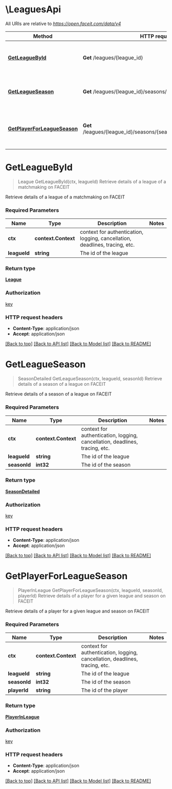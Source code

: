 # \LeaguesApi

All URIs are relative to *https://open.faceit.com/data/v4*

Method | HTTP request | Description
------------- | ------------- | -------------
[**GetLeagueById**](LeaguesApi.md#GetLeagueById) | **Get** /leagues/{league_id} | Retrieve details of a league of a matchmaking on FACEIT
[**GetLeagueSeason**](LeaguesApi.md#GetLeagueSeason) | **Get** /leagues/{league_id}/seasons/{season_id} | Retrieve details of a season of a league on FACEIT
[**GetPlayerForLeagueSeason**](LeaguesApi.md#GetPlayerForLeagueSeason) | **Get** /leagues/{league_id}/seasons/{season_id}/players/{player_id} | Retrieve details of a player for a given league and season on FACEIT


# **GetLeagueById**
> League GetLeagueById(ctx, leagueId)
Retrieve details of a league of a matchmaking on FACEIT

Retrieve details of a league of a matchmaking on FACEIT

### Required Parameters

Name | Type | Description  | Notes
------------- | ------------- | ------------- | -------------
 **ctx** | **context.Context** | context for authentication, logging, cancellation, deadlines, tracing, etc.
  **leagueId** | **string**| The id of the league | 

### Return type

[**League**](League.md)

### Authorization

[key](../README.md#key)

### HTTP request headers

 - **Content-Type**: application/json
 - **Accept**: application/json

[[Back to top]](#) [[Back to API list]](../README.md#documentation-for-api-endpoints) [[Back to Model list]](../README.md#documentation-for-models) [[Back to README]](../README.md)

# **GetLeagueSeason**
> SeasonDetailed GetLeagueSeason(ctx, leagueId, seasonId)
Retrieve details of a season of a league on FACEIT

Retrieve details of a season of a league on FACEIT

### Required Parameters

Name | Type | Description  | Notes
------------- | ------------- | ------------- | -------------
 **ctx** | **context.Context** | context for authentication, logging, cancellation, deadlines, tracing, etc.
  **leagueId** | **string**| The id of the league | 
  **seasonId** | **int32**| The id of the season | 

### Return type

[**SeasonDetailed**](SeasonDetailed.md)

### Authorization

[key](../README.md#key)

### HTTP request headers

 - **Content-Type**: application/json
 - **Accept**: application/json

[[Back to top]](#) [[Back to API list]](../README.md#documentation-for-api-endpoints) [[Back to Model list]](../README.md#documentation-for-models) [[Back to README]](../README.md)

# **GetPlayerForLeagueSeason**
> PlayerInLeague GetPlayerForLeagueSeason(ctx, leagueId, seasonId, playerId)
Retrieve details of a player for a given league and season on FACEIT

Retrieve details of a player for a given league and season on FACEIT

### Required Parameters

Name | Type | Description  | Notes
------------- | ------------- | ------------- | -------------
 **ctx** | **context.Context** | context for authentication, logging, cancellation, deadlines, tracing, etc.
  **leagueId** | **string**| The id of the league | 
  **seasonId** | **int32**| The id of the season | 
  **playerId** | **string**| The id of the player | 

### Return type

[**PlayerInLeague**](PlayerInLeague.md)

### Authorization

[key](../README.md#key)

### HTTP request headers

 - **Content-Type**: application/json
 - **Accept**: application/json

[[Back to top]](#) [[Back to API list]](../README.md#documentation-for-api-endpoints) [[Back to Model list]](../README.md#documentation-for-models) [[Back to README]](../README.md)

